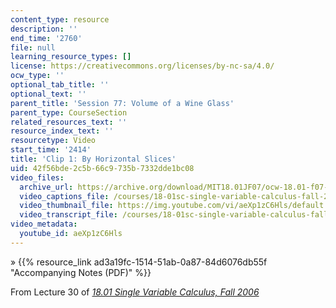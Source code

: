 ```yaml
---
content_type: resource
description: ''
end_time: '2760'
file: null
learning_resource_types: []
license: https://creativecommons.org/licenses/by-nc-sa/4.0/
ocw_type: ''
optional_tab_title: ''
optional_text: ''
parent_title: 'Session 77: Volume of a Wine Glass'
parent_type: CourseSection
related_resources_text: ''
resource_index_text: ''
resourcetype: Video
start_time: '2414'
title: 'Clip 1: By Horizontal Slices'
uid: 42f56bde-2c5b-66c9-735b-7332dde1bc08
video_files:
  archive_url: https://archive.org/download/MIT18.01JF07/ocw-18.01-f07-lec30_300k.mp4
  video_captions_file: /courses/18-01sc-single-variable-calculus-fall-2010/ed1a7d5a1f7c54b3a83ce83b3e5a3383_aeXp1zC6Hls.vtt
  video_thumbnail_file: https://img.youtube.com/vi/aeXp1zC6Hls/default.jpg
  video_transcript_file: /courses/18-01sc-single-variable-calculus-fall-2010/df869ea6be7f1a22e90cb0fb7a04c989_aeXp1zC6Hls.pdf
video_metadata:
  youtube_id: aeXp1zC6Hls
---
```


» {{% resource_link ad3a19fc-1514-51ab-0a87-84d6076db55f "Accompanying Notes (PDF)" %}}

From Lecture 30 of [_18.01 Single Variable Calculus, Fall 2006_](/courses/18-01-single-variable-calculus-fall-2006/video_galleries/video-lectures)

